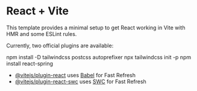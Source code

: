 # React + Vite

This template provides a minimal setup to get React working in Vite with HMR and some ESLint rules.

Currently, two official plugins are available:

npm install -D tailwindcss postcss autoprefixer
npx tailwindcss init -p
npm install react-spring


- [@vitejs/plugin-react](https://github.com/vitejs/vite-plugin-react/blob/main/packages/plugin-react/README.md) uses [Babel](https://babeljs.io/) for Fast Refresh
- [@vitejs/plugin-react-swc](https://github.com/vitejs/vite-plugin-react-swc) uses [SWC](https://swc.rs/) for Fast Refresh
